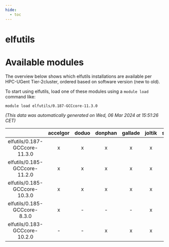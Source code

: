 ```yaml
---
hide:
  - toc
---
```


elfutils
========

# Available modules


The overview below shows which elfutils installations are available per HPC-UGent Tier-2cluster, ordered based on software version (new to old).

To start using elfutils, load one of these modules using a `module load` command like:

```shell
module load elfutils/0.187-GCCcore-11.3.0
```

*(This data was automatically generated on Wed, 06 Mar 2024 at 15:51:26 CET)*  

| |accelgor|doduo|donphan|gallade|joltik|skitty|
| :---: | :---: | :---: | :---: | :---: | :---: | :---: |
|elfutils/0.187-GCCcore-11.3.0|x|x|x|x|x|x|
|elfutils/0.185-GCCcore-11.2.0|x|x|x|x|x|x|
|elfutils/0.185-GCCcore-10.3.0|x|x|x|x|x|x|
|elfutils/0.185-GCCcore-8.3.0|x|-|-|-|x|-|
|elfutils/0.183-GCCcore-10.2.0|-|-|x|x|x|-|

